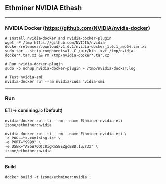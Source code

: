## Ethminer NVIDIA Ethash
-----

### NVIDIA Docker (https://github.com/NVIDIA/nvidia-docker)
```
# Install nvidia-docker and nvidia-docker-plugin
wget -P /tmp https://github.com/NVIDIA/nvidia-docker/releases/download/v1.0.1/nvidia-docker_1.0.1_amd64.tar.xz
sudo tar --strip-components=1 -C /usr/bin -xvf /tmp/nvidia-docker*.tar.xz && rm /tmp/nvidia-docker*.tar.xz

# Run nvidia-docker-plugin
sudo -b nohup nvidia-docker-plugin > /tmp/nvidia-docker.log

# Test nvidia-smi
nvidia-docker run --rm nvidia/cuda nvidia-smi
```
-----

### Run

#### ETI -> comining.io (Default)
```
nvidia-docker run -ti --rm --name Ethminer-nvidia-eti izone/ethminer:nvidia
```
```
nvidia-docker run -ti --rm --name Ethminer-nvidia-eti \
-e POOL="s.comining.io" \
-e PORT="9999" \
-e USER="A8bW7QQtc8igRn5EEZgoBBD.1uvr3z" \
izone/ethminer:nvidia 
```

-----
#### Build
```
docker build -t izone/ethminer:nvidia .
```

